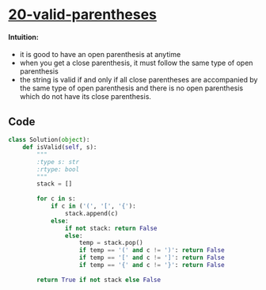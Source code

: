 # [20-valid-parentheses](https://leetcode.com/problems/valid-parentheses)

#### Intuition:
* it is good to have an open parenthesis at anytime
* when you get a close parenthesis, it must follow the same type of open parenthesis
* the string is valid if and only if all close parentheses are accompanied by the same type of open parenthesis and there is no open parenthesis which do not have its close parenthesis.

## Code

```python
class Solution(object):
    def isValid(self, s):
        """
        :type s: str
        :rtype: bool
        """
        stack = []
        
        for c in s:
            if c in ('(', '[', '{'):
                stack.append(c)
            else:
                if not stack: return False
                else: 
                    temp = stack.pop()
                    if temp == '(' and c != ')': return False
                    if temp == '[' and c != ']': return False
                    if temp == '{' and c != '}': return False
                
        return True if not stack else False
```
